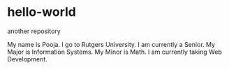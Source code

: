 # hello-world
another repository


My name is Pooja.
I go to Rutgers University.
I am currently a Senior.
My Major is Information Systems.
My Minor is Math.
I am currently taking Web Development.
